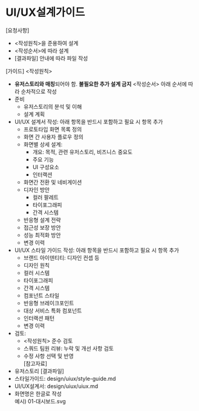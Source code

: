 # UI/UX설계가이드

[요청사항]
- <작성원칙>을 준용하여 설계
- <작성순서>에 따라 설계
- [결과파일] 안내에 따라 파일 작성  

[가이드]
<작성원칙>
- **유저스토리와 매칭**되어야 함. **불필요한 추가 설계 금지**
<작성순서>
아래 순서에 따라 순차적으로 작성 
- 준비  
  - 유저스토리의 분석 및 이해 
  - 설계 계획 
- UI/UX 설계서 작성: 아래 항목을 반드시 포함하고 필요 시 항목 추가 
  - 프로토타입 화면 목록 정의
  - 화면 간 사용자 플로우 정의 
  - 화면별 상세 설계: 
    - 개요: 목적, 관련 유저스토리, 비즈니스 중요도 
    - 주요 기능 
    - UI 구성요소
    - 인터랙션
  - 화면간 전환 및 네비게이션 
  - 디자인 방안 
    - 컬러 팔레트 
    - 타이포그래피
    - 간격 시스템
  - 반응형 설계 전략 
  - 접근성 보장 방안 
  - 성능 최적화 방안 
  - 변경 이력    
- UI/UX 스타일 가이드 작성: 아래 항목을 반드시 포함하고 필요 시 항목 추가
  - 브랜드 아이덴티티: 디자인 컨셉 등 
  - 디자인 원칙  
  - 컬러 시스템 
  - 타이포그래피
  - 간격 시스템
  - 컴포넌트 스타일 
  - 반응형 브레이크포인트
  - 대상 서비스 특화 컴포넌트  
  - 인터랙션 패턴
  - 변경 이력 
- 검토: 
  - <작성원칙> 준수 검토
  - 스쿼드 팀원 리뷰: 누락 및 개선 사항 검토
  - 수정 사항 선택 및 반영  
[참고자료]
- 유저스토리
[결과파일] 
- 스타일가이드: design/uiux/style-guide.md 
- UI/UX설계서: design/uiux/uiux.md
- 화면명은 한글로 작성  
  예시) 01-대시보드.svg
